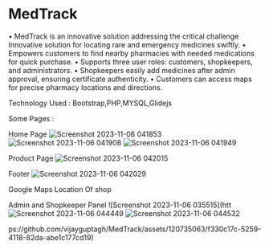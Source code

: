 # MedTrack
•	MedTrack is an innovative solution addressing the critical challenge Innovative solution for locating rare and emergency medicines swiftly.
•	Empowers customers to find nearby pharmacies with needed medications for quick purchase.
•	Supports three user roles: customers, shopkeepers, and administrators.
•	Shopkeepers easily add medicines after admin approval, ensuring certificate authenticity.
•	Customers can access maps for precise pharmacy locations and directions.

Technology Used : Bootstrap,PHP,MYSQL,Glidejs

Some Pages :

Home Page
![Screenshot 2023-11-06 041853](https://github.com/vijayguptagh/MedTrack/assets/120735063/e0940509-e54f-4933-b261-329c0975df47)
![Screenshot 2023-11-06 041908](https://github.com/vijayguptagh/MedTrack/assets/120735063/766f0ea3-3c86-4024-ae72-355e19e139f3)
![Screenshot 2023-11-06 041949](https://github.com/vijayguptagh/MedTrack/assets/120735063/de86ed30-9b69-449f-a360-ff4708c3e6eb)

Product Page
![Screenshot 2023-11-06 042015](https://github.com/vijayguptagh/MedTrack/assets/120735063/c1526507-0489-4f70-8cec-a768702ab730)

Footer
![Screenshot 2023-11-06 042029](https://github.com/vijayguptagh/MedTrack/assets/120735063/9a6e515c-70c6-4207-b042-a965d2509030)

Google Maps Location Of shop

Admin and Shopkeeper Panel
![Screenshot 2023-11-06 035515](htt![Screenshot 2023-11-06 044449](https://github.com/vijayguptagh/MedTrack/assets/120735063/a3615778-0d3a-4aab-b5ff-a73b563a8382)
![Screenshot 2023-11-06 044532](https://github.com/vijayguptagh/MedTrack/assets/120735063/fc9920bb-c7c3-4b25-9cf1-ac50514f2ed7)

ps://github.com/vijayguptagh/MedTrack/assets/120735063/f330c17c-5259-4118-82da-abe1c177cd19)

